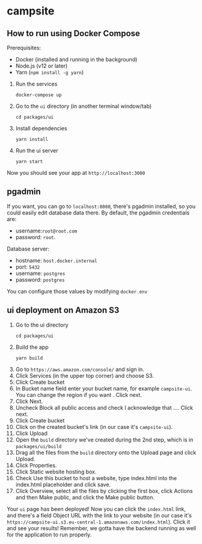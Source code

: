 # campsite

## How to run using Docker Compose
Prerequisites: 
- Docker (installed and running in the background)
- Node.js (v12 or later)
- Yarn (`npm install -g yarn`)

1. Run the services
    ```
    docker-compose up
    ```
2. Go to the `ui` directory (in another terminal window/tab)
    ```
    cd packages/ui
    ```
3. Install dependencies
    ```
    yarn install
    ```
4. Run the ui server
    ```
    yarn start
    ```

Now you should see your app at `http://localhost:3000`
 
 ## pgadmin
If you want, you can go to `localhost:8080`, there's pgadmin installed, so you could easily edit database data there. By default, the pgadmin credentials are:
 - username:`root@root.com`
 - password: `root`. 
 
 Database server:
 - hostname: `host.docker.internal`
 - port: `5432`
 - username: `postgres`
 - password: `postgres`
 
You can configure those values by modifying `docker.env`

## ui deployment on Amazon S3

1. Go to the ui directory
    ```
    cd packages/ui
    ```
2. Build the app
    ```
    yarn build
    ```
3. Go to `https://aws.amazon.com/console/` and sign in.
4. Click Services (in the upper top corner) and choose S3.
5. Click Create bucket
6. In Bucket name field enter your bucket name, for example `campsite-ui`. You can change the region if you want
. Click next.
7. Click Next.
8. Uncheck Block all public access and check I acknowledge that .... Click next.
9. Click Create bucket
10. Click on the created bucket's link (in our case it's `campsite-ui`).
11. Click Upload
12. Open the `build` directory we've created during the 2nd step, which is in `packages/ui/build`
13. Drag all the files from the `build` directory onto the Upload page and click Upload.  
14. Click Properties.
15. Click Static website hosting box.
16. Check Use this bucket to host a website, type index.html into the index.html placeholder and click save.
17. Click Overview, select all the files by clicking the first box, click Actions and then Make public, and click the
 Make public button.
 
Your `ui` page has been deployed! Now you can click the `index.html` link, and there's a field Object URL
 with
 the
 link to your website (in our case it's `https://campsite-ui.s3.eu-central-1.amazonaws.com/index.html`). Click it and
  see your results! Remember, we gotta have the backend running as
  well for the
  application to run properly.
